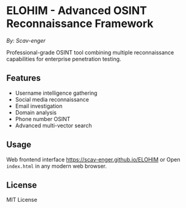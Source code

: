 # ELOHIM - Advanced OSINT Reconnaissance Framework
*By: Scav-enger*

Professional-grade OSINT tool combining multiple reconnaissance capabilities for enterprise penetration testing.

## Features
- Username intelligence gathering
- Social media reconnaissance  
- Email investigation
- Domain analysis
- Phone number OSINT
- Advanced multi-vector search

## Usage
Web frontend interface https://scav-enger.github.io/ELOHIM
or
Open `index.html` in any modern web browser.

## License
MIT License
